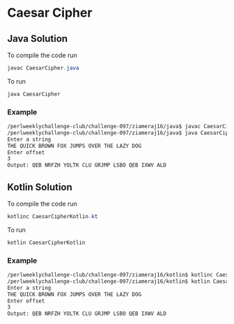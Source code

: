 # Caesar Cipher
## Java Solution

To compile the code run
```java
javac CaesarCipher.java
```
To run
```java
java CaesarCipher
```
### Example
```bash
/perlweeklychallenge-club/challenge-097/ziameraj16/java$ javac CaesarCipher.java
/perlweeklychallenge-club/challenge-097/ziameraj16/java$ java CaesarCipher
Enter a string
THE QUICK BROWN FOX JUMPS OVER THE LAZY DOG
Enter offset
3
Output: QEB NRFZH YOLTK CLU GRJMP LSBO QEB IXWV ALD
```
## Kotlin Solution

To compile the code run
```java
kotlinc CaesarCipherKotlin.kt
```
To run
```java
kotlin CaesarCipherKotlin
```
### Example
```bash
/perlweeklychallenge-club/challenge-097/ziameraj16/kotlin$ kotlinc CaesarCipherKotlin.kt
/perlweeklychallenge-club/challenge-097/ziameraj16/kotlin$ kotlin CaesarCipherKotlin
Enter a string
THE QUICK BROWN FOX JUMPS OVER THE LAZY DOG
Enter offset
3
Output: QEB NRFZH YOLTK CLU GRJMP LSBO QEB IXWV ALD
```
